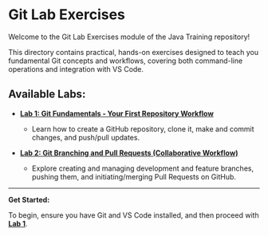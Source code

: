 # Git Lab Exercises

Welcome to the Git Lab Exercises module of the Java Training repository!

This directory contains practical, hands-on exercises designed to teach you fundamental Git concepts and workflows, covering both command-line operations and integration with VS Code.

## Available Labs:

* **[Lab 1: Git Fundamentals - Your First Repository Workflow](git_lab1.md)**
    * Learn how to create a GitHub repository, clone it, make and commit changes, and push/pull updates.

* **[Lab 2: Git Branching and Pull Requests (Collaborative Workflow)](git_lab2.md)**
    * Explore creating and managing development and feature branches, pushing them, and initiating/merging Pull Requests on GitHub.

---

**Get Started:**

To begin, ensure you have Git and VS Code installed, and then proceed with **[Lab 1](git_lab1.md)**.
